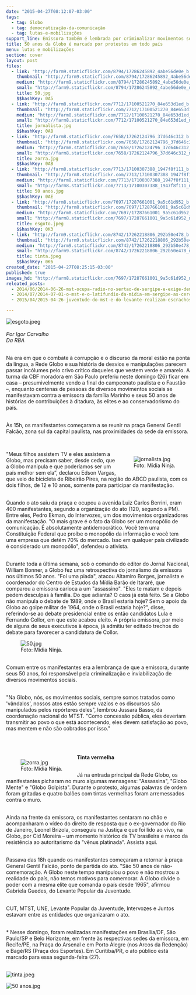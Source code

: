 ```yaml
---
date: "2015-04-27T08:12:07-03:00"
tags:
  - tag: Globo
  - tag: democratização-da-comunicação
  - tag: lutas-e-mobilizações
support_line: Emissora também é lembrada por criminalizar movimentos sociais e por envolvimento em denúncias de sonegação fiscal.
title: 50 anos da Globo é marcado por protestos em todo país
menu: lutas e mobilizações
section: cover
layout: post
files:
  - link: "http://farm9.staticflickr.com/8794/17286245892_4abe56de0e_b.jpg"
    thumbnail: "http://farm9.staticflickr.com/8794/17286245892_4abe56de0e_t.jpg"
    medium: "http://farm9.staticflickr.com/8794/17286245892_4abe56de0e_z.jpg"
    small: "http://farm9.staticflickr.com/8794/17286245892_4abe56de0e_n.jpg"
    title: 50.jpg
    $$hashKey: 0A5
  - link: "http://farm8.staticflickr.com/7712/17100521270_84e653d1ed_b.jpg"
    thumbnail: "http://farm8.staticflickr.com/7712/17100521270_84e653d1ed_t.jpg"
    medium: "http://farm8.staticflickr.com/7712/17100521270_84e653d1ed_z.jpg"
    small: "http://farm8.staticflickr.com/7712/17100521270_84e653d1ed_n.jpg"
    title: jornalista.jpg
    $$hashKey: 0A8
  - link: "http://farm8.staticflickr.com/7658/17262124796_37d646c312_b.jpg"
    thumbnail: "http://farm8.staticflickr.com/7658/17262124796_37d646c312_t.jpg"
    medium: "http://farm8.staticflickr.com/7658/17262124796_37d646c312_z.jpg"
    small: "http://farm8.staticflickr.com/7658/17262124796_37d646c312_n.jpg"
    title: zorra.jpg
    $$hashKey: 0AB
  - link: "http://farm8.staticflickr.com/7713/17100307388_1947f8f111_b.jpg"
    thumbnail: "http://farm8.staticflickr.com/7713/17100307388_1947f8f111_t.jpg"
    medium: "http://farm8.staticflickr.com/7713/17100307388_1947f8f111_z.jpg"
    small: "http://farm8.staticflickr.com/7713/17100307388_1947f8f111_n.jpg"
    title: 50 anos.jpg
    $$hashKey: 0AE
  - link: "http://farm8.staticflickr.com/7697/17287661001_9a5c61d952_b.jpg"
    thumbnail: "http://farm8.staticflickr.com/7697/17287661001_9a5c61d952_t.jpg"
    medium: "http://farm8.staticflickr.com/7697/17287661001_9a5c61d952_z.jpg"
    small: "http://farm8.staticflickr.com/7697/17287661001_9a5c61d952_n.jpg"
    title: esgoto.jpeg
    $$hashKey: 0K3
  - link: "http://farm9.staticflickr.com/8742/17262218806_292b50e478_b.jpg"
    thumbnail: "http://farm9.staticflickr.com/8742/17262218806_292b50e478_t.jpg"
    medium: "http://farm9.staticflickr.com/8742/17262218806_292b50e478_z.jpg"
    small: "http://farm9.staticflickr.com/8742/17262218806_292b50e478_n.jpg"
    title: tinta.jpeg
    $$hashKey: 0K6
created_date: "2015-04-27T08:25:15-03:00"
published: true
images_hd: "http://farm8.staticflickr.com/7697/17287661001_9a5c61d952_n.jpg"
releated_posts:
  - 2014/06/2014-06-26-mst-ocupa-radio-no-sertao-de-sergipe-e-exige-democratizacao-da-comunicacao.md
  - 2014/07/2014-07-01-o-mst-e-o-latifundio-da-midia-em-sergipe-as-cercas-que-precisam-ser-quebradas.md
  - 2015/04/2015-04-26-juventude-do-mst-e-do-levante-realizam-escrachos-em-afiliadas-da-rbs-no-rs.md

---
```

<p><img alt="esgoto.jpeg" src="http://farm8.staticflickr.com/7697/17287661001_9a5c61d952_b.jpg" /><br />
<br />
<em>Por Igor Carvalho<br />
Da RBA</em></p>

<p><br />
Na era em que o combate &agrave; corrup&ccedil;&atilde;o e o discurso da moral est&atilde;o na ponta da l&iacute;ngua, a Rede Globo e sua hist&oacute;ria de desvios e manipula&ccedil;&otilde;es parecem passar inc&oacute;lumes pelo crivo cr&iacute;tico daqueles que vestem verde e amarelo. A turma da CBF moradora em S&atilde;o Paulo preferiu neste domingo (26) ficar em casa &ndash; presumivelmente vendo a final do campeonato paulista e o Faust&atilde;o &ndash;, enquanto centenas de pessoas de diversos movimentos sociais se manifestavam contra a emissora da fam&iacute;lia Marinho e seus 50 anos de hist&oacute;rias de contribui&ccedil;&otilde;es &agrave; ditadura, &agrave;s elites e ao conservadorismo do pa&iacute;s.</p>

<p><br />
&Agrave;s 15h, os manifestantes come&ccedil;aram a se reunir na pra&ccedil;a General Gentil Falc&atilde;o, zona sul da capital paulista, nas proximidades da sede da emissora.</p>

<p>&nbsp;</p>

<figure class="image" style="float:right"><img alt="jornalista.jpg" src="http://farm8.staticflickr.com/7712/17100521270_84e653d1ed_b.jpg" />
<figcaption>Foto: M&iacute;dia Ninja.</figcaption>
</figure>

<p>&quot;Meus filhos assistem TV e eles assistem a Globo, mas precisam saber, desde cedo, que a Globo manipula e que poder&iacute;amos ser um pa&iacute;s melhor sem ela&rdquo;, declarou Edson Vargas, que veio de bicicleta de Ribeir&atilde;o Pires, na regi&atilde;o do ABCD paulista, com os dois filhos, de 12 e 10 anos, somente para participar da manifesta&ccedil;&atilde;o.</p>

<p><br />
Quando o ato saiu da pra&ccedil;a e ocupou a avenida Luiz Carlos Berrini, eram 400 manifestantes, segundo a organiza&ccedil;&atilde;o do ato (120, segundo a PM). Entre eles, Pedro Ekman, do Intervozes, um dos movimentos organizadores da manifesta&ccedil;&atilde;o. &quot;O mais grave &eacute; o fato da Globo ser um monop&oacute;lio de comunica&ccedil;&atilde;o. &Eacute; absolutamente antidemocr&aacute;tico. Voc&ecirc; tem uma Constitui&ccedil;&atilde;o Federal que pro&iacute;be o monop&oacute;lio da informa&ccedil;&atilde;o e voc&ecirc; tem uma empresa que det&eacute;m 70% do mercado. Isso em qualquer pa&iacute;s civilizado &eacute; considerado um monop&oacute;lio&quot;, defendeu o ativista.</p>

<p><br />
Durante toda a &uacute;ltima semana, sob o comando do editor do Jornal Nacional, William Bonner, a Globo fez uma retrospectiva do jornalismo da emissora nos &uacute;ltimos 50 anos. &quot;Foi uma piada&quot;, atacou Altamiro Borges, jornalista e coordenador do Centro de Estudos da M&iacute;dia Bar&atilde;o de Itarar&eacute;, que comparou a emissora carioca a um &quot;assassino&quot;. &quot;Eles te matam e depois pedem desculpas &agrave; fam&iacute;lia. Do que adianta? O caos j&aacute; est&aacute; feito. Se a Globo n&atilde;o manipula o debate de 1989, onde o Brasil estaria hoje? Sem o apoio da Globo ao golpe militar de 1964, onde o Brasil estaria hoje?&quot;, disse, referindo-se ao debate presidencial entre os ent&atilde;o candidatos Lula e Fernando Collor, em que este acabou eleito. A pr&oacute;pria emissora, por meio de alguns de seus executivos &agrave; &eacute;poca, j&aacute; admitiu ter editado trechos do debate para favorecer a candidatura de Collor.</p>

<figure class="image"><img alt="50.jpg" src="http://farm9.staticflickr.com/8794/17286245892_4abe56de0e_b.jpg" />
<figcaption>Foto: M&iacute;dia Ninja.</figcaption>
</figure>

<p><br />
Comum entre os manifestantes era a lembran&ccedil;a de que a emissora, durante seus 50 anos, foi respons&aacute;vel pela criminaliza&ccedil;&atilde;o e inviabiliza&ccedil;&atilde;o de diversos movimentos sociais.</p>

<p><br />
&quot;Na Globo, n&oacute;s, os movimentos sociais, sempre somos tratados como &#39;v&acirc;ndalos&#39;, nossos atos est&atilde;o sempre vazios e os discursos s&atilde;o manipulados pelos rep&oacute;rteres deles&quot;, lembrou Jussara Basso, da coordena&ccedil;&atilde;o nacional do MTST. &quot;Como concess&atilde;o p&uacute;blica, eles deveriam transmitir ao povo o que est&aacute; acontecendo, eles devem satisfa&ccedil;&atilde;o ao povo, mas mentem e n&atilde;o s&atilde;o cobrados por isso.&quot;</p>

<p><br />
&nbsp;</p>

<figure class="image" style="float:left"><img alt="zorra.jpg" src="http://farm8.staticflickr.com/7658/17262124796_37d646c312_b.jpg" />
<figcaption>Foto: M&iacute;dia Ninja.</figcaption>
</figure>

<p><strong>Tinta vermelha</strong></p>

<p><br />
J&aacute; na entrada principal da Rede Globo, os manifestantes picharam no muro algumas mensagens: &quot;Assassina&quot;, &quot;Globo Mente&quot; e &quot;Globo Golpista&quot;. Durante o protesto, algumas palavras de ordem foram gritadas e quatro bal&otilde;es com tintas vermelhas foram arremessados contra o muro.</p>

<p><br />
Ainda na frente da emissora, os manifestantes sentaram no ch&atilde;o e acompanharam o v&iacute;deo do direito de resposta que o ex-governador do Rio de Janeiro, Leonel Brizola, conseguiu na Justi&ccedil;a e que foi lido ao vivo, na Globo, por Cid Moreira &ndash; um momento hist&oacute;rico da TV brasileira e marco da resist&ecirc;ncia ao autoritarismo da &quot;v&ecirc;nus platinada&quot;. Assista aqui.</p>

<p><br />
Passava das 18h quando os manifestantes come&ccedil;aram a retornar &agrave; pra&ccedil;a General Gentil Falc&atilde;o, ponto de partida do ato. &quot;S&atilde;o 50 anos de n&atilde;o-comemora&ccedil;&atilde;o. A Globo neste tempo manipulou o povo e n&atilde;o mostrou a realidade do pa&iacute;s, n&atilde;o temos motivos para comemorar. A Globo divide o poder com a mesma elite que comanda o pa&iacute;s desde 1965&quot;, afirmou Gabriela Guedes, do Levante Popular da Juventude.</p>

<p><br />
CUT, MTST, UNE, Levante Popular da Juventude, Intervozes e Juntos estavam entre as entidades que organizaram o ato.</p>

<p><br />
*&nbsp;Nesse domingo, foram realizadas manifesta&ccedil;&otilde;es em Bras&iacute;lia/DF, S&atilde;o Paulo/SP e Belo Horizonte, em frente &agrave;s respectivas sedes da emissora, em Recife/PE, na Pra&ccedil;a do Arsenal e em Porto Alegre (nos Arcos da Reden&ccedil;&atilde;o) e Bag&eacute;/RS (Pra&ccedil;a dos Esportes).&nbsp;Em Curitiba/PR, o ato p&uacute;blico est&aacute; marcado para essa segunda-feira (27).<br />
&nbsp;</p>

<p><img alt="tinta.jpeg" src="http://farm9.staticflickr.com/8742/17262218806_292b50e478_b.jpg" /></p>

<p><img alt="50 anos.jpg" src="http://farm8.staticflickr.com/7713/17100307388_1947f8f111_b.jpg" /></p>

<p>&nbsp;</p>
